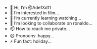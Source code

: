 - 👋 Hi, I’m @AdefXd11
- 👀 I’m interested in film...
- 🌱 I’m currently learning watching...
- 💞️ I’m looking to collaborate on ronaldo...
- 📫 How to reach me private...
- 😄 Pronouns: happy...
- ⚡ Fun fact: holiday...

<!---
AdefXd11/AdefXd11 is a ✨ special ✨ repository because its `README.md` (this file) appears on your GitHub profile.
You can click the Preview link to take a look at your changes.
--->

